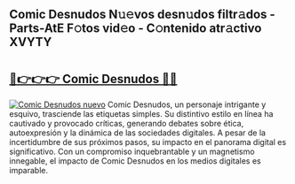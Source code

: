 ## Comic Desnudos N𝚞𝚎vos desn𝚞dos filtr𝚊dos - Parts-AtE F𝚘tos vid𝚎o - C𝚘ntenido atr𝚊ctivo XVYTY

# <h2><a href="http://mbcx2k.tromn.icu/?c=Comic+Desnudos">🔗👉👉👉 Comic Desnudos 🔗🔗</a></h2>

[![Comic Desnudos nuevo](https://i.imgur.com/pEAQMta.gif)](http://mbcx2k.tromn.icu/?c=Comic+Desnudos)
Comic Desnudos, un personaje intrigante y esquivo, trasciende las etiquetas simples. Su distintivo estilo en línea ha cautivado y provocado críticas, generando debates sobre ética, autoexpresión y la dinámica de las sociedades digitales. A pesar de la incertidumbre de sus próximos pasos, su impacto en el panorama digital es significativo. Con un compromiso inquebrantable y un magnetismo innegable, el impacto de Comic Desnudos en los medios digitales es imparable.
